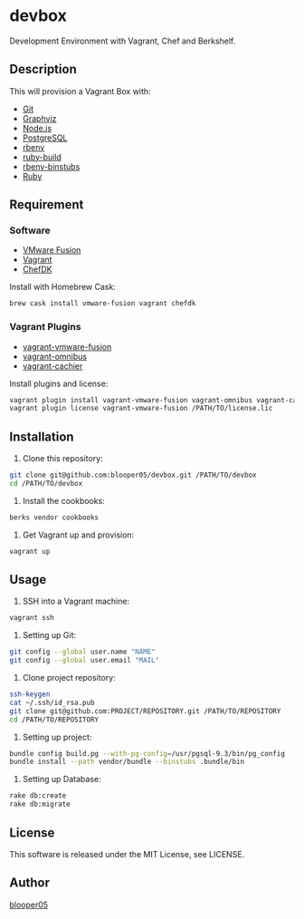 devbox
====

Development Environment with Vagrant, Chef and Berkshelf.

## Description

This will provision a Vagrant Box with:

* [Git](http://git-scm.com/)
* [Graphviz](http://www.graphviz.org/)
* [Node.js](http://nodejs.org/)
* [PostgreSQL](http://www.postgresql.org/)
* [rbenv](https://github.com/sstephenson/rbenv)
* [ruby-build](https://github.com/sstephenson/ruby-build)
* [rbenv-binstubs](https://github.com/ianheggie/rbenv-binstubs)
* [Ruby](https://www.ruby-lang.org/)

## Requirement
### Software
* [VMware Fusion](http://www.vmware.com/)
* [Vagrant](http://www.vagrantup.com/)
* [ChefDK](http://downloads.getchef.com/chef-dk/)

Install with Homebrew Cask:
 ```sh
brew cask install vmware-fusion vagrant chefdk
```

### Vagrant Plugins
* [vagrant-vmware-fusion](http://www.vagrantup.com/vmware)
* [vagrant-omnibus](https://github.com/opscode/vagrant-omnibus)
* [vagrant-cachier](https://github.com/fgrehm/vagrant-cachier)

Install plugins and license:
 ```sh
vagrant plugin install vagrant-vmware-fusion vagrant-omnibus vagrant-cachier
vagrant plugin license vagrant-vmware-fusion /PATH/TO/license.lic
```

## Installation
1. Clone this repository:
 ```sh
git clone git@github.com:blooper05/devbox.git /PATH/TO/devbox
cd /PATH/TO/devbox
```

1. Install the cookbooks:
 ```sh
berks vendor cookbooks
```

1. Get Vagrant up and provision:
 ```sh
vagrant up
```

## Usage
1. SSH into a Vagrant machine:
 ```sh
vagrant ssh
```

1. Setting up Git:
 ```sh
git config --global user.name "NAME"
git config --global user.email "MAIL"
```

1. Clone project repository:
 ```sh
ssh-keygen
cat ~/.ssh/id_rsa.pub
git clone git@github.com:PROJECT/REPOSITORY.git /PATH/TO/REPOSITORY
cd /PATH/TO/REPOSITORY
```

1. Setting up project:
 ```sh
bundle config build.pg --with-pg-config=/usr/pgsql-9.3/bin/pg_config
bundle install --path vendor/bundle --binstubs .bundle/bin
```

1. Setting up Database:
 ```sh
rake db:create
rake db:migrate
```

## License
This software is released under the MIT License, see LICENSE.

## Author
[blooper05](https://github.com/blooper05)
